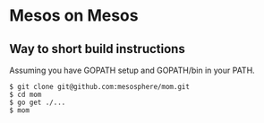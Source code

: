 Mesos on Mesos
===

## Way to short build instructions

Assuming you have GOPATH setup and GOPATH/bin in your PATH.

```
$ git clone git@github.com:mesosphere/mom.git
$ cd mom
$ go get ./...
$ mom
```
